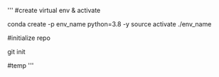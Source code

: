 '''
#create virtual env & activate

conda create -p env_name python=3.8 -y
source activate ./env_name

#initialize repo

git init

#temp
'''
